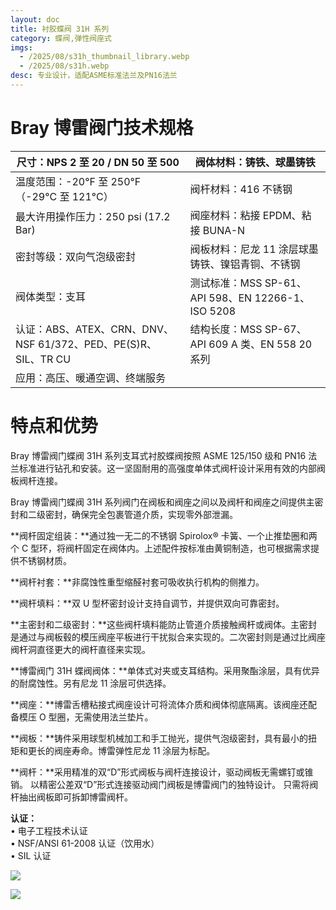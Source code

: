 ```yaml
---
layout: doc
title: 衬胶蝶阀 31H 系列
category: 蝶阀,弹性阀座式
imgs:
  - /2025/08/s31h_thumbnail_library.webp
  - /2025/08/s31h.webp
desc: 专业设计，适配ASME标准法兰及PN16法兰
---
```


# Bray 博雷阀门技术规格

| 尺寸：NPS 2 至 20 / DN 50 至 500                               | 阀体材料：铸铁、球墨铸铁                           |
| -------------------------------------------------------------- | -------------------------------------------------- |
| 温度范围：\-20°F 至 250°F（-29°C 至 121°C）                    | 阀杆材料：416 不锈钢                               |
| 最大许用操作压力：250 psi (17.2 Bar)                           | 阀座材料：粘接 EPDM、粘接 BUNA-N                   |
| 密封等级：双向气泡级密封                                       | 阀板材料：尼龙 11 涂层球墨铸铁、镍铝青铜、不锈钢   |
| 阀体类型：支耳                                                 | 测试标准：MSS SP-61、API 598、EN 12266-1、ISO 5208 |
| 认证：ABS、ATEX、CRN、DNV、NSF 61/372、PED、PE(S)R、SIL、TR CU | 结构长度：MSS SP-67、API 609 A 类、EN 558 20 系列  |
| 应用：高压、暖通空调、终端服务                                 |                                                    |

# 特点和优势

Bray 博雷阀门蝶阀 31H 系列支耳式衬胶蝶阀按照 ASME 125/150 级和 PN16 法兰标准进行钻孔和安装。这一坚固耐用的高强度单体式阀杆设计采用有效的内部阀板阀杆连接。

Bray 博雷阀门蝶阀 31H 系列阀门在阀板和阀座之间以及阀杆和阀座之间提供主密封和二级密封，确保完全包裹管道介质，实现零外部泄漏。

**阀杆固定组装：**通过独一无二的不锈钢 Spirolox® 卡簧、一个止推垫圈和两个 C 型环，将阀杆固定在阀体内。上述配件按标准由黄铜制造，也可根据需求提供不锈钢材质。

**阀杆衬套：**非腐蚀性重型缩醛衬套可吸收执行机构的侧推力。

**阀杆填料：**双 U 型杯密封设计支持自调节，并提供双向可靠密封。

**主密封和二级密封：**这些阀杆填料能防止管道介质接触阀杆或阀体。主密封是通过与阀板毂的模压阀座平板进行干扰拟合来实现的。二次密封则是通过比阀座阀杆洞直径更大的阀杆直径来实现。

**博雷阀门 31H 蝶阀阀体：**单体式对夹或支耳结构。采用聚酯涂层，具有优异的耐腐蚀性。另有尼龙 11 涂层可供选择。

**阀座：**博雷舌槽粘接式阀座设计可将流体介质和阀体彻底隔离。该阀座还配备模压 O 型圈，无需使用法兰垫片。

**阀板：**铸件采用球型机械加工和手工抛光，提供气泡级密封，具有最小的扭矩和更长的阀座寿命。博雷弹性尼龙 11 涂层为标配。

**阀杆：**采用精准的双“D”形式阀板与阀杆连接设计，驱动阀板无需螺钉或锥销。 以精密公差双“D”形式连接驱动阀门阀板是博雷阀门的独特设计。 只需将阀杆抽出阀板即可拆卸博雷阀杆。

**认证：**  
• 电子工程技术认证  
• NSF/ANSI 61-2008 认证（饮用水）  
• SIL 认证

![](/2022/10/%E6%88%AA%E5%B1%8F2022-10-14-%E4%B8%8A%E5%8D%8810.11.47-1024x557.png)

![](/2022/10/%E6%88%AA%E5%B1%8F2022-10-14-%E4%B8%8A%E5%8D%8810.12.00-1024x571.png)
